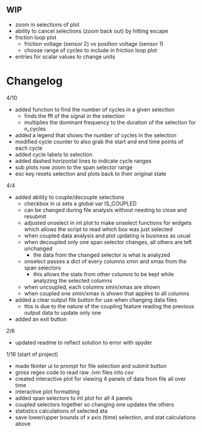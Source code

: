 ## WIP

- zoom in selections of plot
- ability to cancel selections (zoom back out) by hitting escape
- friction loop plot
    - friction voltage (sensor 2) vs position voltage (sensor 1)
    - choose range of cycles to include in friction loop plot
- entries for scalar values to change units


# Changelog

4/10
- added function to find the number of cycles in a given selection
    - finds the fft of the signal in the selection
    - multiplies the dominant frequency to the duration of the selection for n_cycles
- added a legend that shows the number of cycles in the selection
- modified cycle counter to also grab the start and end time points of each cycle
- added cycle labels to selection
- added dashed horizontal lines to indicate cycle ranges
- sub plots now zoom to the span selector range
- esc key resets selection and plots back to their original state

4/4
- added ability to couple/decouple selections
    - checkbox in ui sets a global var IS_COUPLED
    - can be changed during file analysis without needing to close and resubmit
    - adjusted onselect in int plot to make onselect functions for widgets which allows the script to read which box was just selected
    - when coupled data analysis and plot updating is business as usual
    - when decoupled only one span selector changes, all others are left unchanged
        - the data from the changed selector is what is analyzed
    - onselect passes a dict of every columns xmin and xmax from the span selectors
        - this allows the stats from other columns to be kept while analyzing the selected columns
    - when uncoupled, each columns xmin/xmax are shown
    - when coupled one xmin/xmax is shown that applies to all columns
- added a clear output file button for use when changing data files
    - this is due to the nature of the coupling feature reading the previous output data to update only one
- added an exit button

2/6
- updated readme to reflect solution to error with spyder

1/16 (start of project)
- made tkinter ui to prompt for file selection and submit button
- gross regex code to read raw .lvm files into csv
- created interactive plot for viewing 4 panels of data from file all over time
- interactive plot formatting
- added span selectors to int plot for all 4 panels
- coupled selectors together so changing one updates the others
- statistics calculations of selected ata
- save lower/upper bounds of x axis (time) selection, and stat calculations above